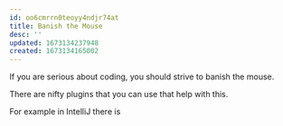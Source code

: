 ```yaml
---
id: oo6cmrrn0teoyy4ndjr74at
title: Banish the Mouse
desc: ''
updated: 1673134237948
created: 1673134165002
---
```


If you are serious about coding, you should strive to banish the mouse.

There are nifty plugins that you can use that help with this. 

For example in IntelliJ there is 